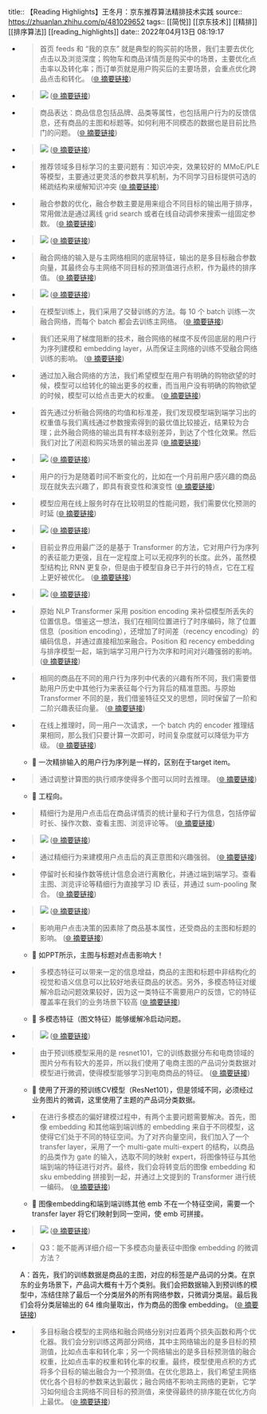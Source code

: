 title:: 【Reading Highlights】王冬月：京东推荐算法精排技术实践
source:: https://zhuanlan.zhihu.com/p/481029652
tags:: [[简悦]] [[京东技术]]  [[精排]]  [[排序算法]]  [[reading_highlights]]
date:: 2022年04月13日 08:19:17

- > 首页 feeds 和 “我的京东” 就是典型的购买前的场景，我们主要去优化点击以及浏览深度；购物车和商品详情页是购买中的场景，主要优化点击率以及转化率；而订单页就是用户购买后的主要场景，会重点优化跨品点击和转化。  ([🌐 摘要链接](https://zhuanlan.zhihu.com/p/481029652#js_content:~:text=%E9%A6%96%E9%A1%B5%20feeds%20%E5%92%8C%20%E2%80%9C%E6%88%91%E7%9A%84%E4%BA%AC%E4%B8%9C%E2%80%9D%20%E5%B0%B1%E6%98%AF%E5%85%B8%E5%9E%8B%E7%9A%84%E8%B4%AD%E4%B9%B0%E5%89%8D%E7%9A%84%E5%9C%BA%E6%99%AF%EF%BC%8C%E6%88%91%E4%BB%AC%E4%B8%BB%E8%A6%81%E5%8E%BB%E4%BC%98%E5%8C%96%E7%82%B9%E5%87%BB%E4%BB%A5%E5%8F%8A%E6%B5%8F%E8%A7%88%E6%B7%B1%E5%BA%A6%EF%BC%9B%E8%B4%AD%E7%89%A9%E8%BD%A6%E5%92%8C%E5%95%86%E5%93%81%E8%AF%A6%E6%83%85%E9%A1%B5%E6%98%AF%E8%B4%AD%E4%B9%B0%E4%B8%AD%E7%9A%84%E5%9C%BA%E6%99%AF%EF%BC%8C%E4%B8%BB%E8%A6%81%E4%BC%98%E5%8C%96%E7%82%B9%E5%87%BB%E7%8E%87%E4%BB%A5%E5%8F%8A%E8%BD%AC%E5%8C%96%E7%8E%87%EF%BC%9B%E8%80%8C%E8%AE%A2%E5%8D%95%E9%A1%B5%E5%B0%B1%E6%98%AF%E7%94%A8%E6%88%B7%E8%B4%AD%E4%B9%B0%E5%90%8E%E7%9A%84%E4%B8%BB%E8%A6%81%E5%9C%BA%E6%99%AF%EF%BC%8C%E4%BC%9A%E9%87%8D%E7%82%B9%E4%BC%98%E5%8C%96%E8%B7%A8%E5%93%81%E7%82%B9%E5%87%BB%E5%92%8C%E8%BD%AC%E5%8C%96%E3%80%82))
- > ![](https://pic3.zhimg.com/v2-dc62e88ca61b5b64f8f70cbd70532f7a_r.jpg)  ([🌐 摘要链接](https://zhuanlan.zhihu.com/p/481029652#js_content:~:text=https://pic3.zhimg.com/v2-dc62e88ca61b5b64f8f70cbd70532f7a_r.jpg))
- > 商品表达：商品信息包括品牌、品类等属性，也包括用户行为的反馈信息，还有商品的主图和标题等。如何利用不同模态的数据也是目前比热门的问题。  ([🌐 摘要链接](https://zhuanlan.zhihu.com/p/481029652#js_content:~:text=%E5%95%86%E5%93%81%E8%A1%A8%E8%BE%BE%EF%BC%9A%E5%95%86%E5%93%81%E4%BF%A1%E6%81%AF%E5%8C%85%E6%8B%AC%E5%93%81%E7%89%8C%E3%80%81%E5%93%81%E7%B1%BB%E7%AD%89%E5%B1%9E%E6%80%A7%EF%BC%8C%E4%B9%9F%E5%8C%85%E6%8B%AC%E7%94%A8%E6%88%B7%E8%A1%8C%E4%B8%BA%E7%9A%84%E5%8F%8D%E9%A6%88%E4%BF%A1%E6%81%AF%EF%BC%8C%E8%BF%98%E6%9C%89%E5%95%86%E5%93%81%E7%9A%84%E4%B8%BB%E5%9B%BE%E5%92%8C%E6%A0%87%E9%A2%98%E7%AD%89%E3%80%82%E5%A6%82%E4%BD%95%E5%88%A9%E7%94%A8%E4%B8%8D%E5%90%8C%E6%A8%A1%E6%80%81%E7%9A%84%E6%95%B0%E6%8D%AE%E4%B9%9F%E6%98%AF%E7%9B%AE%E5%89%8D%E6%AF%94%E7%83%AD%E9%97%A8%E7%9A%84%E9%97%AE%E9%A2%98%E3%80%82))
- > ![](https://pic3.zhimg.com/v2-cc6b7c5e3b7c29f8c452e560c3e96e4a_r.jpg)  ([🌐 摘要链接](https://zhuanlan.zhihu.com/p/481029652#js_content:~:text=https://pic3.zhimg.com/v2-cc6b7c5e3b7c29f8c452e560c3e96e4a_r.jpg))
- > 推荐领域多目标学习的主要问题有：知识冲突，效果较好的 MMoE/PLE 等模型，主要通过更灵活的参数共享机制，为不同学习目标提供可选的稀疏结构来缓解知识冲突  ([🌐 摘要链接](https://zhuanlan.zhihu.com/p/481029652#js_content:~:text=%E6%8E%A8%E8%8D%90%E9%A2%86%E5%9F%9F%E5%A4%9A%E7%9B%AE%E6%A0%87%E5%AD%A6%E4%B9%A0%E7%9A%84%E4%B8%BB%E8%A6%81%E9%97%AE%E9%A2%98%E6%9C%89%EF%BC%9A%E7%9F%A5%E8%AF%86%E5%86%B2%E7%AA%81%EF%BC%8C%E6%95%88%E6%9E%9C%E8%BE%83%E5%A5%BD%E7%9A%84%20MMoE/PLE%20%E7%AD%89%E6%A8%A1%E5%9E%8B%EF%BC%8C%E4%B8%BB%E8%A6%81%E9%80%9A%E8%BF%87%E6%9B%B4%E7%81%B5%E6%B4%BB%E7%9A%84%E5%8F%82%E6%95%B0%E5%85%B1%E4%BA%AB%E6%9C%BA%E5%88%B6%EF%BC%8C%E4%B8%BA%E4%B8%8D%E5%90%8C%E5%AD%A6%E4%B9%A0%E7%9B%AE%E6%A0%87%E6%8F%90%E4%BE%9B%E5%8F%AF%E9%80%89%E7%9A%84%E7%A8%80%E7%96%8F%E7%BB%93%E6%9E%84%E6%9D%A5%E7%BC%93%E8%A7%A3%E7%9F%A5%E8%AF%86%E5%86%B2%E7%AA%81))
- > 融合参数的优化，融合参数主要是用来组合不同目标的输出用于排序，常用做法是通过离线 grid search 或者在线自动调参来搜索一组固定参数。  ([🌐 摘要链接](https://zhuanlan.zhihu.com/p/481029652#js_content:~:text=%E8%9E%8D%E5%90%88%E5%8F%82%E6%95%B0%E7%9A%84%E4%BC%98%E5%8C%96%EF%BC%8C%E8%9E%8D%E5%90%88%E5%8F%82%E6%95%B0%E4%B8%BB%E8%A6%81%E6%98%AF%E7%94%A8%E6%9D%A5%E7%BB%84%E5%90%88%E4%B8%8D%E5%90%8C%E7%9B%AE%E6%A0%87%E7%9A%84%E8%BE%93%E5%87%BA%E7%94%A8%E4%BA%8E%E6%8E%92%E5%BA%8F%EF%BC%8C%E5%B8%B8%E7%94%A8%E5%81%9A%E6%B3%95%E6%98%AF%E9%80%9A%E8%BF%87%E7%A6%BB%E7%BA%BF%20grid%20search%20%E6%88%96%E8%80%85%E5%9C%A8%E7%BA%BF%E8%87%AA%E5%8A%A8%E8%B0%83%E5%8F%82%E6%9D%A5%E6%90%9C%E7%B4%A2%E4%B8%80%E7%BB%84%E5%9B%BA%E5%AE%9A%E5%8F%82%E6%95%B0%E3%80%82))
- > ![](https://pic4.zhimg.com/v2-4b5d1d3c1fc560fbd86f2d9ece0c1183_r.jpg)  ([🌐 摘要链接](https://zhuanlan.zhihu.com/p/481029652#js_content:~:text=https://pic4.zhimg.com/v2-4b5d1d3c1fc560fbd86f2d9ece0c1183_r.jpg))
- > 融合网络的输入是与主网络相同的底层特征，输出的是多目标融合参数向量，其最终会与主网络不同目标的预测值进行点积，作为最终的排序值。  ([🌐 摘要链接](https://zhuanlan.zhihu.com/p/481029652#js_content:~:text=%E8%9E%8D%E5%90%88%E7%BD%91%E7%BB%9C%E7%9A%84%E8%BE%93%E5%85%A5%E6%98%AF%E4%B8%8E%E4%B8%BB%E7%BD%91%E7%BB%9C%E7%9B%B8%E5%90%8C%E7%9A%84%E5%BA%95%E5%B1%82%E7%89%B9%E5%BE%81%EF%BC%8C%E8%BE%93%E5%87%BA%E7%9A%84%E6%98%AF%E5%A4%9A%E7%9B%AE%E6%A0%87%E8%9E%8D%E5%90%88%E5%8F%82%E6%95%B0%E5%90%91%E9%87%8F%EF%BC%8C%E5%85%B6%E6%9C%80%E7%BB%88%E4%BC%9A%E4%B8%8E%E4%B8%BB%E7%BD%91%E7%BB%9C%E4%B8%8D%E5%90%8C%E7%9B%AE%E6%A0%87%E7%9A%84%E9%A2%84%E6%B5%8B%E5%80%BC%E8%BF%9B%E8%A1%8C%E7%82%B9%E7%A7%AF%EF%BC%8C%E4%BD%9C%E4%B8%BA%E6%9C%80%E7%BB%88%E7%9A%84%E6%8E%92%E5%BA%8F%E5%80%BC%E3%80%82))
- > ![](https://pic2.zhimg.com/v2-de42c02173ee59ad6e22477fa3b8e7e9_r.jpg)  ([🌐 摘要链接](https://zhuanlan.zhihu.com/p/481029652#js_content:~:text=https://pic2.zhimg.com/v2-de42c02173ee59ad6e22477fa3b8e7e9_r.jpg))
- > 在模型训练上，我们采用了交替训练的方法。每 10 个 batch 训练一次融合网络，而每个 batch 都会去训练主网络。  ([🌐 摘要链接](https://zhuanlan.zhihu.com/p/481029652#js_content:~:text=%E5%9C%A8%E6%A8%A1%E5%9E%8B%E8%AE%AD%E7%BB%83%E4%B8%8A%EF%BC%8C%E6%88%91%E4%BB%AC%E9%87%87%E7%94%A8%E4%BA%86%E4%BA%A4%E6%9B%BF%E8%AE%AD%E7%BB%83%E7%9A%84%E6%96%B9%E6%B3%95%E3%80%82%E6%AF%8F%2010%20%E4%B8%AA%20batch%20%E8%AE%AD%E7%BB%83%E4%B8%80%E6%AC%A1%E8%9E%8D%E5%90%88%E7%BD%91%E7%BB%9C%EF%BC%8C%E8%80%8C%E6%AF%8F%E4%B8%AA%20batch%20%E9%83%BD%E4%BC%9A%E5%8E%BB%E8%AE%AD%E7%BB%83%E4%B8%BB%E7%BD%91%E7%BB%9C%E3%80%82))
- > 我们还采用了梯度阻断的技术，融合网络的梯度不反传回底层的用户行为序列建模和 embedding layer，从而保证主网络的训练不受融合网络训练的影响。  ([🌐 摘要链接](https://zhuanlan.zhihu.com/p/481029652#js_content:~:text=%E6%88%91%E4%BB%AC%E8%BF%98%E9%87%87%E7%94%A8%E4%BA%86%E6%A2%AF%E5%BA%A6%E9%98%BB%E6%96%AD%E7%9A%84%E6%8A%80%E6%9C%AF%EF%BC%8C%E8%9E%8D%E5%90%88%E7%BD%91%E7%BB%9C%E7%9A%84%E6%A2%AF%E5%BA%A6%E4%B8%8D%E5%8F%8D%E4%BC%A0%E5%9B%9E%E5%BA%95%E5%B1%82%E7%9A%84%E7%94%A8%E6%88%B7%E8%A1%8C%E4%B8%BA%E5%BA%8F%E5%88%97%E5%BB%BA%E6%A8%A1%E5%92%8C%20embedding%20layer%EF%BC%8C%E4%BB%8E%E8%80%8C%E4%BF%9D%E8%AF%81%E4%B8%BB%E7%BD%91%E7%BB%9C%E7%9A%84%E8%AE%AD%E7%BB%83%E4%B8%8D%E5%8F%97%E8%9E%8D%E5%90%88%E7%BD%91%E7%BB%9C%E8%AE%AD%E7%BB%83%E7%9A%84%E5%BD%B1%E5%93%8D%E3%80%82))
- > 通过加入融合网络的方法，我们希望模型在用户有明确的购物欲望的时候，模型可以给转化的输出更多的权重，而当用户没有明确的购物欲望的时候，模型可以给点击更大的权重。  ([🌐 摘要链接](https://zhuanlan.zhihu.com/p/481029652#js_content:~:text=%E9%80%9A%E8%BF%87%E5%8A%A0%E5%85%A5%E8%9E%8D%E5%90%88%E7%BD%91%E7%BB%9C%E7%9A%84%E6%96%B9%E6%B3%95%EF%BC%8C%E6%88%91%E4%BB%AC%E5%B8%8C%E6%9C%9B%E6%A8%A1%E5%9E%8B%E5%9C%A8%E7%94%A8%E6%88%B7%E6%9C%89%E6%98%8E%E7%A1%AE%E7%9A%84%E8%B4%AD%E7%89%A9%E6%AC%B2%E6%9C%9B%E7%9A%84%E6%97%B6%E5%80%99%EF%BC%8C%E6%A8%A1%E5%9E%8B%E5%8F%AF%E4%BB%A5%E7%BB%99%E8%BD%AC%E5%8C%96%E7%9A%84%E8%BE%93%E5%87%BA%E6%9B%B4%E5%A4%9A%E7%9A%84%E6%9D%83%E9%87%8D%EF%BC%8C%E8%80%8C%E5%BD%93%E7%94%A8%E6%88%B7%E6%B2%A1%E6%9C%89%E6%98%8E%E7%A1%AE%E7%9A%84%E8%B4%AD%E7%89%A9%E6%AC%B2%E6%9C%9B%E7%9A%84%E6%97%B6%E5%80%99%EF%BC%8C%E6%A8%A1%E5%9E%8B%E5%8F%AF%E4%BB%A5%E7%BB%99%E7%82%B9%E5%87%BB%E6%9B%B4%E5%A4%A7%E7%9A%84%E6%9D%83%E9%87%8D%E3%80%82))
- > 首先通过分析融合网络的均值和标准差，我们发现模型端到端学习出的权重值与我们离线通过参数搜索得到的最优值比较接近，结果较为合理；此外融合网络的输出具有样本级别差异，到达了个性化效果。然后我们对比了闲逛和购买场景的输出差异  ([🌐 摘要链接](https://zhuanlan.zhihu.com/p/481029652#js_content:~:text=%E9%A6%96%E5%85%88%E9%80%9A%E8%BF%87%E5%88%86%E6%9E%90%E8%9E%8D%E5%90%88%E7%BD%91%E7%BB%9C%E7%9A%84%E5%9D%87%E5%80%BC%E5%92%8C%E6%A0%87%E5%87%86%E5%B7%AE%EF%BC%8C%E6%88%91%E4%BB%AC%E5%8F%91%E7%8E%B0%E6%A8%A1%E5%9E%8B%E7%AB%AF%E5%88%B0%E7%AB%AF%E5%AD%A6%E4%B9%A0%E5%87%BA%E7%9A%84%E6%9D%83%E9%87%8D%E5%80%BC%E4%B8%8E%E6%88%91%E4%BB%AC%E7%A6%BB%E7%BA%BF%E9%80%9A%E8%BF%87%E5%8F%82%E6%95%B0%E6%90%9C%E7%B4%A2%E5%BE%97%E5%88%B0%E7%9A%84%E6%9C%80%E4%BC%98%E5%80%BC%E6%AF%94%E8%BE%83%E6%8E%A5%E8%BF%91%EF%BC%8C%E7%BB%93%E6%9E%9C%E8%BE%83%E4%B8%BA%E5%90%88%E7%90%86%EF%BC%9B%E6%AD%A4%E5%A4%96%E8%9E%8D%E5%90%88%E7%BD%91%E7%BB%9C%E7%9A%84%E8%BE%93%E5%87%BA%E5%85%B7%E6%9C%89%E6%A0%B7%E6%9C%AC%E7%BA%A7%E5%88%AB%E5%B7%AE%E5%BC%82%EF%BC%8C%E5%88%B0%E8%BE%BE%E4%BA%86%E4%B8%AA%E6%80%A7%E5%8C%96%E6%95%88%E6%9E%9C%E3%80%82%E7%84%B6%E5%90%8E%E6%88%91%E4%BB%AC%E5%AF%B9%E6%AF%94%E4%BA%86%E9%97%B2%E9%80%9B%E5%92%8C%E8%B4%AD%E4%B9%B0%E5%9C%BA%E6%99%AF%E7%9A%84%E8%BE%93%E5%87%BA%E5%B7%AE%E5%BC%82))
- > ![](https://pic2.zhimg.com/v2-62e2dc7f9d0cd23bbeab806523d8a8e1_r.jpg)  ([🌐 摘要链接](https://zhuanlan.zhihu.com/p/481029652#js_content:~:text=https://pic2.zhimg.com/v2-62e2dc7f9d0cd23bbeab806523d8a8e1_r.jpg))
- > 用户的行为是随着时间不断变化的，比如在一个月前用户感兴趣的商品现在就失去兴趣了，即具有衰变性和演变性  ([🌐 摘要链接](https://zhuanlan.zhihu.com/p/481029652#js_content:~:text=%E7%94%A8%E6%88%B7%E7%9A%84%E8%A1%8C%E4%B8%BA%E6%98%AF%E9%9A%8F%E7%9D%80%E6%97%B6%E9%97%B4%E4%B8%8D%E6%96%AD%E5%8F%98%E5%8C%96%E7%9A%84%EF%BC%8C%E6%AF%94%E5%A6%82%E5%9C%A8%E4%B8%80%E4%B8%AA%E6%9C%88%E5%89%8D%E7%94%A8%E6%88%B7%E6%84%9F%E5%85%B4%E8%B6%A3%E7%9A%84%E5%95%86%E5%93%81%E7%8E%B0%E5%9C%A8%E5%B0%B1%E5%A4%B1%E5%8E%BB%E5%85%B4%E8%B6%A3%E4%BA%86%EF%BC%8C%E5%8D%B3%E5%85%B7%E6%9C%89%E8%A1%B0%E5%8F%98%E6%80%A7%E5%92%8C%E6%BC%94%E5%8F%98%E6%80%A7))
- > 模型应用在线上服务时存在比较明显的性能问题，我们需要优化预测的时延  ([🌐 摘要链接](https://zhuanlan.zhihu.com/p/481029652#js_content:~:text=%E6%A8%A1%E5%9E%8B%E5%BA%94%E7%94%A8%E5%9C%A8%E7%BA%BF%E4%B8%8A%E6%9C%8D%E5%8A%A1%E6%97%B6%E5%AD%98%E5%9C%A8%E6%AF%94%E8%BE%83%E6%98%8E%E6%98%BE%E7%9A%84%E6%80%A7%E8%83%BD%E9%97%AE%E9%A2%98%EF%BC%8C%E6%88%91%E4%BB%AC%E9%9C%80%E8%A6%81%E4%BC%98%E5%8C%96%E9%A2%84%E6%B5%8B%E7%9A%84%E6%97%B6%E5%BB%B6))
- > ![](https://pic2.zhimg.com/v2-1253558dd1ed1d7cd2111eac66119cf1_r.jpg)  ([🌐 摘要链接](https://zhuanlan.zhihu.com/p/481029652#js_content:~:text=https://pic2.zhimg.com/v2-1253558dd1ed1d7cd2111eac66119cf1_r.jpg))
- > 目前业界应用最广泛的是基于 Transformer 的方法，它对用户行为序列的表征能力更强，且在一定程度上可以无视序列的长度。此外，虽然模型结构比 RNN 更复杂，但是由于模型自身已于并行的特点，它在工程上更好被优化。  ([🌐 摘要链接](https://zhuanlan.zhihu.com/p/481029652#js_content:~:text=%E7%9B%AE%E5%89%8D%E4%B8%9A%E7%95%8C%E5%BA%94%E7%94%A8%E6%9C%80%E5%B9%BF%E6%B3%9B%E7%9A%84%E6%98%AF%E5%9F%BA%E4%BA%8E%20Transformer%20%E7%9A%84%E6%96%B9%E6%B3%95%EF%BC%8C%E5%AE%83%E5%AF%B9%E7%94%A8%E6%88%B7%E8%A1%8C%E4%B8%BA%E5%BA%8F%E5%88%97%E7%9A%84%E8%A1%A8%E5%BE%81%E8%83%BD%E5%8A%9B%E6%9B%B4%E5%BC%BA%EF%BC%8C%E4%B8%94%E5%9C%A8%E4%B8%80%E5%AE%9A%E7%A8%8B%E5%BA%A6%E4%B8%8A%E5%8F%AF%E4%BB%A5%E6%97%A0%E8%A7%86%E5%BA%8F%E5%88%97%E7%9A%84%E9%95%BF%E5%BA%A6%E3%80%82%E6%AD%A4%E5%A4%96%EF%BC%8C%E8%99%BD%E7%84%B6%E6%A8%A1%E5%9E%8B%E7%BB%93%E6%9E%84%E6%AF%94%20RNN%20%E6%9B%B4%E5%A4%8D%E6%9D%82%EF%BC%8C%E4%BD%86%E6%98%AF%E7%94%B1%E4%BA%8E%E6%A8%A1%E5%9E%8B%E8%87%AA%E8%BA%AB%E5%B7%B2%E4%BA%8E%E5%B9%B6%E8%A1%8C%E7%9A%84%E7%89%B9%E7%82%B9%EF%BC%8C%E5%AE%83%E5%9C%A8%E5%B7%A5%E7%A8%8B%E4%B8%8A%E6%9B%B4%E5%A5%BD%E8%A2%AB%E4%BC%98%E5%8C%96%E3%80%82))
- > ![](https://pic1.zhimg.com/v2-3a9e7fda2bb755114465129cbaa8d150_r.jpg)  ([🌐 摘要链接](https://zhuanlan.zhihu.com/p/481029652#js_content:~:text=https://pic1.zhimg.com/v2-3a9e7fda2bb755114465129cbaa8d150_r.jpg))
- > 原始 NLP Transformer 采用 position encoding 来补偿模型所丢失的位置信息。借鉴这一想法，我们在相同位置进行了时序编码，除了位置信息（position encoding），还增加了时间差（recency encoding）的编码信息，并通过直接相加来融合。Position 和 recency embedding 与排序模型一起，端到端学习用户行为次序和时间对兴趣强弱的影响。  ([🌐 摘要链接](https://zhuanlan.zhihu.com/p/481029652#js_content:~:text=%E5%8E%9F%E5%A7%8B%20NLP%20Transformer%20%E9%87%87%E7%94%A8%20position%20encoding%20%E6%9D%A5%E8%A1%A5%E5%81%BF%E6%A8%A1%E5%9E%8B%E6%89%80%E4%B8%A2%E5%A4%B1%E7%9A%84%E4%BD%8D%E7%BD%AE%E4%BF%A1%E6%81%AF%E3%80%82%E5%80%9F%E9%89%B4%E8%BF%99%E4%B8%80%E6%83%B3%E6%B3%95%EF%BC%8C%E6%88%91%E4%BB%AC%E5%9C%A8%E7%9B%B8%E5%90%8C%E4%BD%8D%E7%BD%AE%E8%BF%9B%E8%A1%8C%E4%BA%86%E6%97%B6%E5%BA%8F%E7%BC%96%E7%A0%81%EF%BC%8C%E9%99%A4%E4%BA%86%E4%BD%8D%E7%BD%AE%E4%BF%A1%E6%81%AF%EF%BC%88position%20encoding%EF%BC%89%EF%BC%8C%E8%BF%98%E5%A2%9E%E5%8A%A0%E4%BA%86%E6%97%B6%E9%97%B4%E5%B7%AE%EF%BC%88recency%20encoding%EF%BC%89%E7%9A%84%E7%BC%96%E7%A0%81%E4%BF%A1%E6%81%AF%EF%BC%8C%E5%B9%B6%E9%80%9A%E8%BF%87%E7%9B%B4%E6%8E%A5%E7%9B%B8%E5%8A%A0%E6%9D%A5%E8%9E%8D%E5%90%88%E3%80%82Position%20%E5%92%8C%20recency%20embedding%20%E4%B8%8E%E6%8E%92%E5%BA%8F%E6%A8%A1%E5%9E%8B%E4%B8%80%E8%B5%B7%EF%BC%8C%E7%AB%AF%E5%88%B0%E7%AB%AF%E5%AD%A6%E4%B9%A0%E7%94%A8%E6%88%B7%E8%A1%8C%E4%B8%BA%E6%AC%A1%E5%BA%8F%E5%92%8C%E6%97%B6%E9%97%B4%E5%AF%B9%E5%85%B4%E8%B6%A3%E5%BC%BA%E5%BC%B1%E7%9A%84%E5%BD%B1%E5%93%8D%E3%80%82))
- > 相同的商品在不同的用户行为序列中代表的兴趣有所不同，我们需要借助用户历史中其他行为来表征每个行为背后的精准意图。与原始 Transformer 不同的是，我们借鉴特征交叉的思想，同时保留了一阶和二阶兴趣表征向量。  ([🌐 摘要链接](https://zhuanlan.zhihu.com/p/481029652#js_content:~:text=%E7%9B%B8%E5%90%8C%E7%9A%84%E5%95%86%E5%93%81%E5%9C%A8%E4%B8%8D%E5%90%8C%E7%9A%84%E7%94%A8%E6%88%B7%E8%A1%8C%E4%B8%BA%E5%BA%8F%E5%88%97%E4%B8%AD%E4%BB%A3%E8%A1%A8%E7%9A%84%E5%85%B4%E8%B6%A3%E6%9C%89%E6%89%80%E4%B8%8D%E5%90%8C%EF%BC%8C%E6%88%91%E4%BB%AC%E9%9C%80%E8%A6%81%E5%80%9F%E5%8A%A9%E7%94%A8%E6%88%B7%E5%8E%86%E5%8F%B2%E4%B8%AD%E5%85%B6%E4%BB%96%E8%A1%8C%E4%B8%BA%E6%9D%A5%E8%A1%A8%E5%BE%81%E6%AF%8F%E4%B8%AA%E8%A1%8C%E4%B8%BA%E8%83%8C%E5%90%8E%E7%9A%84%E7%B2%BE%E5%87%86%E6%84%8F%E5%9B%BE%E3%80%82%E4%B8%8E%E5%8E%9F%E5%A7%8B%20Transformer%20%E4%B8%8D%E5%90%8C%E7%9A%84%E6%98%AF%EF%BC%8C%E6%88%91%E4%BB%AC%E5%80%9F%E9%89%B4%E7%89%B9%E5%BE%81%E4%BA%A4%E5%8F%89%E7%9A%84%E6%80%9D%E6%83%B3%EF%BC%8C%E5%90%8C%E6%97%B6%E4%BF%9D%E7%95%99%E4%BA%86%E4%B8%80%E9%98%B6%E5%92%8C%E4%BA%8C%E9%98%B6%E5%85%B4%E8%B6%A3%E8%A1%A8%E5%BE%81%E5%90%91%E9%87%8F%E3%80%82))
- > 在线上推理时，同一用户一次请求，一个 batch 内的 encoder 推理结果相同，那么我们只要计算一次即可，时间复杂度就可以降低为平方级。  ([🌐 摘要链接](https://zhuanlan.zhihu.com/p/481029652#js_content:~:text=%E5%9C%A8%E7%BA%BF%E4%B8%8A%E6%8E%A8%E7%90%86%E6%97%B6%EF%BC%8C%E5%90%8C%E4%B8%80%E7%94%A8%E6%88%B7%E4%B8%80%E6%AC%A1%E8%AF%B7%E6%B1%82%EF%BC%8C%E4%B8%80%E4%B8%AA%20batch%20%E5%86%85%E7%9A%84%20encoder%20%E6%8E%A8%E7%90%86%E7%BB%93%E6%9E%9C%E7%9B%B8%E5%90%8C%EF%BC%8C%E9%82%A3%E4%B9%88%E6%88%91%E4%BB%AC%E5%8F%AA%E8%A6%81%E8%AE%A1%E7%AE%97%E4%B8%80%E6%AC%A1%E5%8D%B3%E5%8F%AF%EF%BC%8C%E6%97%B6%E9%97%B4%E5%A4%8D%E6%9D%82%E5%BA%A6%E5%B0%B1%E5%8F%AF%E4%BB%A5%E9%99%8D%E4%BD%8E%E4%B8%BA%E5%B9%B3%E6%96%B9%E7%BA%A7%E3%80%82))
	- 📝 一次精排输入的用户行为序列是一样的，区别在于target item。
- > 通过调整计算图的执行顺序使得多个图可以同时去推理。  ([🌐 摘要链接](https://zhuanlan.zhihu.com/p/481029652#js_content:~:text=%E9%80%9A%E8%BF%87%E8%B0%83%E6%95%B4%E8%AE%A1%E7%AE%97%E5%9B%BE%E7%9A%84%E6%89%A7%E8%A1%8C%E9%A1%BA%E5%BA%8F%E4%BD%BF%E5%BE%97%E5%A4%9A%E4%B8%AA%E5%9B%BE%E5%8F%AF%E4%BB%A5%E5%90%8C%E6%97%B6%E5%8E%BB%E6%8E%A8%E7%90%86%E3%80%82))
	- 📝 工程向。
- > 精细行为是用户点击后在商品详情页的统计量和子行为信息，包括停留时长、操作次数、查看主图、浏览评论等。  ([🌐 摘要链接](https://zhuanlan.zhihu.com/p/481029652#js_content:~:text=%E7%B2%BE%E7%BB%86%E8%A1%8C%E4%B8%BA%E6%98%AF%E7%94%A8%E6%88%B7%E7%82%B9%E5%87%BB%E5%90%8E%E5%9C%A8%E5%95%86%E5%93%81%E8%AF%A6%E6%83%85%E9%A1%B5%E7%9A%84%E7%BB%9F%E8%AE%A1%E9%87%8F%E5%92%8C%E5%AD%90%E8%A1%8C%E4%B8%BA%E4%BF%A1%E6%81%AF%EF%BC%8C%E5%8C%85%E6%8B%AC%E5%81%9C%E7%95%99%E6%97%B6%E9%95%BF%E3%80%81%E6%93%8D%E4%BD%9C%E6%AC%A1%E6%95%B0%E3%80%81%E6%9F%A5%E7%9C%8B%E4%B8%BB%E5%9B%BE%E3%80%81%E6%B5%8F%E8%A7%88%E8%AF%84%E8%AE%BA%E7%AD%89%E3%80%82))
- > ![](https://pic4.zhimg.com/v2-49ee4e7149d48d88fcaa8f85f99442a3_r.jpg)  ([🌐 摘要链接](https://zhuanlan.zhihu.com/p/481029652#js_content:~:text=https://pic4.zhimg.com/v2-49ee4e7149d48d88fcaa8f85f99442a3_r.jpg))
- > 通过精细行为来建模用户点击后的真正意图和兴趣强弱。  ([🌐 摘要链接](https://zhuanlan.zhihu.com/p/481029652#js_content:~:text=%E9%80%9A%E8%BF%87%E7%B2%BE%E7%BB%86%E8%A1%8C%E4%B8%BA%E6%9D%A5%E5%BB%BA%E6%A8%A1%E7%94%A8%E6%88%B7%E7%82%B9%E5%87%BB%E5%90%8E%E7%9A%84%E7%9C%9F%E6%AD%A3%E6%84%8F%E5%9B%BE%E5%92%8C%E5%85%B4%E8%B6%A3%E5%BC%BA%E5%BC%B1%E3%80%82))
- > 停留时长和操作数等统计信息会进行离散化，并通过端到端学习。查看主图、浏览评论等精细行为直接学习 ID 表征，并通过 sum-pooling 聚合。  ([🌐 摘要链接](https://zhuanlan.zhihu.com/p/481029652#js_content:~:text=%E5%81%9C%E7%95%99%E6%97%B6%E9%95%BF%E5%92%8C%E6%93%8D%E4%BD%9C%E6%95%B0%E7%AD%89%E7%BB%9F%E8%AE%A1%E4%BF%A1%E6%81%AF%E4%BC%9A%E8%BF%9B%E8%A1%8C%E7%A6%BB%E6%95%A3%E5%8C%96%EF%BC%8C%E5%B9%B6%E9%80%9A%E8%BF%87%E7%AB%AF%E5%88%B0%E7%AB%AF%E5%AD%A6%E4%B9%A0%E3%80%82%E6%9F%A5%E7%9C%8B%E4%B8%BB%E5%9B%BE%E3%80%81%E6%B5%8F%E8%A7%88%E8%AF%84%E8%AE%BA%E7%AD%89%E7%B2%BE%E7%BB%86%E8%A1%8C%E4%B8%BA%E7%9B%B4%E6%8E%A5%E5%AD%A6%E4%B9%A0%20ID%20%E8%A1%A8%E5%BE%81%EF%BC%8C%E5%B9%B6%E9%80%9A%E8%BF%87%20sum-pooling%20%E8%81%9A%E5%90%88%E3%80%82))
- > ![](https://pic2.zhimg.com/v2-cd00b5af5a7cca8c02417c7e4ba80605_r.jpg)  ([🌐 摘要链接](https://zhuanlan.zhihu.com/p/481029652#js_content:~:text=https://pic2.zhimg.com/v2-cd00b5af5a7cca8c02417c7e4ba80605_r.jpg))
- > 影响用户点击决策的因素除了商品基本属性，还受商品的主图和标题的影响。  ([🌐 摘要链接](https://zhuanlan.zhihu.com/p/481029652#js_content:~:text=%E5%BD%B1%E5%93%8D%E7%94%A8%E6%88%B7%E7%82%B9%E5%87%BB%E5%86%B3%E7%AD%96%E7%9A%84%E5%9B%A0%E7%B4%A0%E9%99%A4%E4%BA%86%E5%95%86%E5%93%81%E5%9F%BA%E6%9C%AC%E5%B1%9E%E6%80%A7%EF%BC%8C%E8%BF%98%E5%8F%97%E5%95%86%E5%93%81%E7%9A%84%E4%B8%BB%E5%9B%BE%E5%92%8C%E6%A0%87%E9%A2%98%E7%9A%84%E5%BD%B1%E5%93%8D%E3%80%82))
	- 📝 如PPT所示，主图与标题对点击影响大！
- > 多模态特征可以带来一定的信息增益，商品的主图和标题中非结构化的视觉和语义信息可以比较好地表征商品的状态。另外，多模态特征对缓解冷启动问题效果较好，因为这一类特征不需要用户的反馈，它的特征覆盖率在我们的业务场景下较高  ([🌐 摘要链接](https://zhuanlan.zhihu.com/p/481029652#js_content:~:text=%E5%A4%9A%E6%A8%A1%E6%80%81%E7%89%B9%E5%BE%81%E5%8F%AF%E4%BB%A5%E5%B8%A6%E6%9D%A5%E4%B8%80%E5%AE%9A%E7%9A%84%E4%BF%A1%E6%81%AF%E5%A2%9E%E7%9B%8A%EF%BC%8C%E5%95%86%E5%93%81%E7%9A%84%E4%B8%BB%E5%9B%BE%E5%92%8C%E6%A0%87%E9%A2%98%E4%B8%AD%E9%9D%9E%E7%BB%93%E6%9E%84%E5%8C%96%E7%9A%84%E8%A7%86%E8%A7%89%E5%92%8C%E8%AF%AD%E4%B9%89%E4%BF%A1%E6%81%AF%E5%8F%AF%E4%BB%A5%E6%AF%94%E8%BE%83%E5%A5%BD%E5%9C%B0%E8%A1%A8%E5%BE%81%E5%95%86%E5%93%81%E7%9A%84%E7%8A%B6%E6%80%81%E3%80%82%E5%8F%A6%E5%A4%96%EF%BC%8C%E5%A4%9A%E6%A8%A1%E6%80%81%E7%89%B9%E5%BE%81%E5%AF%B9%E7%BC%93%E8%A7%A3%E5%86%B7%E5%90%AF%E5%8A%A8%E9%97%AE%E9%A2%98%E6%95%88%E6%9E%9C%E8%BE%83%E5%A5%BD%EF%BC%8C%E5%9B%A0%E4%B8%BA%E8%BF%99%E4%B8%80%E7%B1%BB%E7%89%B9%E5%BE%81%E4%B8%8D%E9%9C%80%E8%A6%81%E7%94%A8%E6%88%B7%E7%9A%84%E5%8F%8D%E9%A6%88%EF%BC%8C%E5%AE%83%E7%9A%84%E7%89%B9%E5%BE%81%E8%A6%86%E7%9B%96%E7%8E%87%E5%9C%A8%E6%88%91%E4%BB%AC%E7%9A%84%E4%B8%9A%E5%8A%A1%E5%9C%BA%E6%99%AF%E4%B8%8B%E8%BE%83%E9%AB%98))
	- 📝 多模态特征（图文特征）能够缓解冷启动问题。
- > ![](https://pic4.zhimg.com/v2-ca0ace830b833204533213d394f54533_r.jpg)  ([🌐 摘要链接](https://zhuanlan.zhihu.com/p/481029652#js_content:~:text=https://pic4.zhimg.com/v2-ca0ace830b833204533213d394f54533_r.jpg))
- > 由于预训练模型采用的是 resnet101，它的训练数据分布和电商领域的图片分布有较大的差异，所以我们使用了电商主图的产品词分类数据对模型进行微调，使得模型能够学习到电商商品的特征。  ([🌐 摘要链接](https://zhuanlan.zhihu.com/p/481029652#js_content:~:text=%E7%94%B1%E4%BA%8E%E9%A2%84%E8%AE%AD%E7%BB%83%E6%A8%A1%E5%9E%8B%E9%87%87%E7%94%A8%E7%9A%84%E6%98%AF%20resnet101%EF%BC%8C%E5%AE%83%E7%9A%84%E8%AE%AD%E7%BB%83%E6%95%B0%E6%8D%AE%E5%88%86%E5%B8%83%E5%92%8C%E7%94%B5%E5%95%86%E9%A2%86%E5%9F%9F%E7%9A%84%E5%9B%BE%E7%89%87%E5%88%86%E5%B8%83%E6%9C%89%E8%BE%83%E5%A4%A7%E7%9A%84%E5%B7%AE%E5%BC%82%EF%BC%8C%E6%89%80%E4%BB%A5%E6%88%91%E4%BB%AC%E4%BD%BF%E7%94%A8%E4%BA%86%E7%94%B5%E5%95%86%E4%B8%BB%E5%9B%BE%E7%9A%84%E4%BA%A7%E5%93%81%E8%AF%8D%E5%88%86%E7%B1%BB%E6%95%B0%E6%8D%AE%E5%AF%B9%E6%A8%A1%E5%9E%8B%E8%BF%9B%E8%A1%8C%E5%BE%AE%E8%B0%83%EF%BC%8C%E4%BD%BF%E5%BE%97%E6%A8%A1%E5%9E%8B%E8%83%BD%E5%A4%9F%E5%AD%A6%E4%B9%A0%E5%88%B0%E7%94%B5%E5%95%86%E5%95%86%E5%93%81%E7%9A%84%E7%89%B9%E5%BE%81%E3%80%82))
	- 📝 使用了开源的预训练CV模型（ResNet101），但是领域不同，必须经过业务图片的微调，这里使用了主题的产品词分类数据。
- > 在进行多模态的偏好建模过程中，有两个主要问题需要解决。首先，图像 embedding 和其他端到端训练的 embedding 来自于不同模型，这使得它们处于不同的特征空间。为了对齐向量空间，我们加入了一个 transfer layer，采用了一个 multi-gate multi-expert 的结构，以商品的品类作为 gate 的输入，选取不同的映射 expert，将图像特征与其他端到端的特征进行对齐。最终，我们会将转变后的图像 embedding 和 sku embedding 拼接到一起，并通过上文提到的 Transformer 进行统一编码。  ([🌐 摘要链接](https://zhuanlan.zhihu.com/p/481029652#js_content:~:text=%E5%9C%A8%E8%BF%9B%E8%A1%8C%E5%A4%9A%E6%A8%A1%E6%80%81%E7%9A%84%E5%81%8F%E5%A5%BD%E5%BB%BA%E6%A8%A1%E8%BF%87%E7%A8%8B%E4%B8%AD%EF%BC%8C%E6%9C%89%E4%B8%A4%E4%B8%AA%E4%B8%BB%E8%A6%81%E9%97%AE%E9%A2%98%E9%9C%80%E8%A6%81%E8%A7%A3%E5%86%B3%E3%80%82%E9%A6%96%E5%85%88%EF%BC%8C%E5%9B%BE%E5%83%8F%20embedding%20%E5%92%8C%E5%85%B6%E4%BB%96%E7%AB%AF%E5%88%B0%E7%AB%AF%E8%AE%AD%E7%BB%83%E7%9A%84%20embedding%20%E6%9D%A5%E8%87%AA%E4%BA%8E%E4%B8%8D%E5%90%8C%E6%A8%A1%E5%9E%8B%EF%BC%8C%E8%BF%99%E4%BD%BF%E5%BE%97%E5%AE%83%E4%BB%AC%E5%A4%84%E4%BA%8E%E4%B8%8D%E5%90%8C%E7%9A%84%E7%89%B9%E5%BE%81%E7%A9%BA%E9%97%B4%E3%80%82%E4%B8%BA%E4%BA%86%E5%AF%B9%E9%BD%90%E5%90%91%E9%87%8F%E7%A9%BA%E9%97%B4%EF%BC%8C%E6%88%91%E4%BB%AC%E5%8A%A0%E5%85%A5%E4%BA%86%E4%B8%80%E4%B8%AA%20transfer%20layer%EF%BC%8C%E9%87%87%E7%94%A8%E4%BA%86%E4%B8%80%E4%B8%AA%20multi-gate%20multi-expert%20%E7%9A%84%E7%BB%93%E6%9E%84%EF%BC%8C%E4%BB%A5%E5%95%86%E5%93%81%E7%9A%84%E5%93%81%E7%B1%BB%E4%BD%9C%E4%B8%BA%20gate%20%E7%9A%84%E8%BE%93%E5%85%A5%EF%BC%8C%E9%80%89%E5%8F%96%E4%B8%8D%E5%90%8C%E7%9A%84%E6%98%A0%E5%B0%84%20expert%EF%BC%8C%E5%B0%86%E5%9B%BE%E5%83%8F%E7%89%B9%E5%BE%81%E4%B8%8E%E5%85%B6%E4%BB%96%E7%AB%AF%E5%88%B0%E7%AB%AF%E7%9A%84%E7%89%B9%E5%BE%81%E8%BF%9B%E8%A1%8C%E5%AF%B9%E9%BD%90%E3%80%82%E6%9C%80%E7%BB%88%EF%BC%8C%E6%88%91%E4%BB%AC%E4%BC%9A%E5%B0%86%E8%BD%AC%E5%8F%98%E5%90%8E%E7%9A%84%E5%9B%BE%E5%83%8F%20embedding%20%E5%92%8C%20sku%20embedding%20%E6%8B%BC%E6%8E%A5%E5%88%B0%E4%B8%80%E8%B5%B7%EF%BC%8C%E5%B9%B6%E9%80%9A%E8%BF%87%E4%B8%8A%E6%96%87%E6%8F%90%E5%88%B0%E7%9A%84%20Transformer%20%E8%BF%9B%E8%A1%8C%E7%BB%9F%E4%B8%80%E7%BC%96%E7%A0%81%E3%80%82))
	- 📝 图像embedding和端到端训练其他 emb 不在一个特征空间，需要一个 transfer layer 将它们映射到同一空间，使 emb 可拼接。
- > ![](https://pic2.zhimg.com/v2-954770a3661001bb6004934260c8b17d_r.jpg)  ([🌐 摘要链接](https://zhuanlan.zhihu.com/p/481029652#js_content:~:text=https://pic2.zhimg.com/v2-954770a3661001bb6004934260c8b17d_r.jpg))
- > Q3：能不能再详细介绍一下多模态向量表征中图像 embedding 的微调方法？
  
  A：首先，我们的训练数据是商品的主图，对应的标签是产品词的分类。在京东的业务场景下，产品词大概有十万个类别。我们会把数据输入到预训练的模型中，冻结住除了最后一个分类层外的所有网络参数，只微调分类层。最后我们会将分类层输出的 64 维向量取出，作为商品的图像 embedding。  ([🌐 摘要链接](https://zhuanlan.zhihu.com/p/481029652#js_content:~:text=Q3%EF%BC%9A%E8%83%BD%E4%B8%8D%E8%83%BD%E5%86%8D%E8%AF%A6%E7%BB%86%E4%BB%8B%E7%BB%8D%E4%B8%80%E4%B8%8B%E5%A4%9A%E6%A8%A1%E6%80%81%E5%90%91%E9%87%8F%E8%A1%A8%E5%BE%81%E4%B8%AD%E5%9B%BE%E5%83%8F%20embedding%20%E7%9A%84%E5%BE%AE%E8%B0%83%E6%96%B9%E6%B3%95%EF%BC%9FA%EF%BC%9A%E9%A6%96%E5%85%88%EF%BC%8C%E6%88%91%E4%BB%AC%E7%9A%84%E8%AE%AD%E7%BB%83%E6%95%B0%E6%8D%AE%E6%98%AF%E5%95%86%E5%93%81%E7%9A%84%E4%B8%BB%E5%9B%BE%EF%BC%8C%E5%AF%B9%E5%BA%94%E7%9A%84%E6%A0%87%E7%AD%BE%E6%98%AF%E4%BA%A7%E5%93%81%E8%AF%8D%E7%9A%84%E5%88%86%E7%B1%BB%E3%80%82%E5%9C%A8%E4%BA%AC%E4%B8%9C%E7%9A%84%E4%B8%9A%E5%8A%A1%E5%9C%BA%E6%99%AF%E4%B8%8B%EF%BC%8C%E4%BA%A7%E5%93%81%E8%AF%8D%E5%A4%A7%E6%A6%82%E6%9C%89%E5%8D%81%E4%B8%87%E4%B8%AA%E7%B1%BB%E5%88%AB%E3%80%82%E6%88%91%E4%BB%AC%E4%BC%9A%E6%8A%8A%E6%95%B0%E6%8D%AE%E8%BE%93%E5%85%A5%E5%88%B0%E9%A2%84%E8%AE%AD%E7%BB%83%E7%9A%84%E6%A8%A1%E5%9E%8B%E4%B8%AD%EF%BC%8C%E5%86%BB%E7%BB%93%E4%BD%8F%E9%99%A4%E4%BA%86%E6%9C%80%E5%90%8E%E4%B8%80%E4%B8%AA%E5%88%86%E7%B1%BB%E5%B1%82%E5%A4%96%E7%9A%84%E6%89%80%E6%9C%89%E7%BD%91%E7%BB%9C%E5%8F%82%E6%95%B0%EF%BC%8C%E5%8F%AA%E5%BE%AE%E8%B0%83%E5%88%86%E7%B1%BB%E5%B1%82%E3%80%82%E6%9C%80%E5%90%8E%E6%88%91%E4%BB%AC%E4%BC%9A%E5%B0%86%E5%88%86%E7%B1%BB%E5%B1%82%E8%BE%93%E5%87%BA%E7%9A%84%2064%20%E7%BB%B4%E5%90%91%E9%87%8F%E5%8F%96%E5%87%BA%EF%BC%8C%E4%BD%9C%E4%B8%BA%E5%95%86%E5%93%81%E7%9A%84%E5%9B%BE%E5%83%8F%20embedding%E3%80%82))
- > 多目标融合模型的主网络和融合网络分别对应着两个损失函数和两个优化器。我们会分别训练这两部分网络，其中主网络输出的是多目标的预测值，比如点击率和转化率；另一个网络输出的是多目标预测值的融合权重，比如点击率的权重和转化率的权重。最终，模型使用点积的方式将多个目标的输出融合为一个预测值。在优化思路上，我们希望主网络优化各个目标的参数来达到最优；融合网络不影响主网络的更新，它学习如何组合主网络不同目标的预测值，来使得最终的排序能在优化方向上最优。  ([🌐 摘要链接](https://zhuanlan.zhihu.com/p/481029652#js_content:~:text=%E5%A4%9A%E7%9B%AE%E6%A0%87%E8%9E%8D%E5%90%88%E6%A8%A1%E5%9E%8B%E7%9A%84%E4%B8%BB%E7%BD%91%E7%BB%9C%E5%92%8C%E8%9E%8D%E5%90%88%E7%BD%91%E7%BB%9C%E5%88%86%E5%88%AB%E5%AF%B9%E5%BA%94%E7%9D%80%E4%B8%A4%E4%B8%AA%E6%8D%9F%E5%A4%B1%E5%87%BD%E6%95%B0%E5%92%8C%E4%B8%A4%E4%B8%AA%E4%BC%98%E5%8C%96%E5%99%A8%E3%80%82%E6%88%91%E4%BB%AC%E4%BC%9A%E5%88%86%E5%88%AB%E8%AE%AD%E7%BB%83%E8%BF%99%E4%B8%A4%E9%83%A8%E5%88%86%E7%BD%91%E7%BB%9C%EF%BC%8C%E5%85%B6%E4%B8%AD%E4%B8%BB%E7%BD%91%E7%BB%9C%E8%BE%93%E5%87%BA%E7%9A%84%E6%98%AF%E5%A4%9A%E7%9B%AE%E6%A0%87%E7%9A%84%E9%A2%84%E6%B5%8B%E5%80%BC%EF%BC%8C%E6%AF%94%E5%A6%82%E7%82%B9%E5%87%BB%E7%8E%87%E5%92%8C%E8%BD%AC%E5%8C%96%E7%8E%87%EF%BC%9B%E5%8F%A6%E4%B8%80%E4%B8%AA%E7%BD%91%E7%BB%9C%E8%BE%93%E5%87%BA%E7%9A%84%E6%98%AF%E5%A4%9A%E7%9B%AE%E6%A0%87%E9%A2%84%E6%B5%8B%E5%80%BC%E7%9A%84%E8%9E%8D%E5%90%88%E6%9D%83%E9%87%8D%EF%BC%8C%E6%AF%94%E5%A6%82%E7%82%B9%E5%87%BB%E7%8E%87%E7%9A%84%E6%9D%83%E9%87%8D%E5%92%8C%E8%BD%AC%E5%8C%96%E7%8E%87%E7%9A%84%E6%9D%83%E9%87%8D%E3%80%82%E6%9C%80%E7%BB%88%EF%BC%8C%E6%A8%A1%E5%9E%8B%E4%BD%BF%E7%94%A8%E7%82%B9%E7%A7%AF%E7%9A%84%E6%96%B9%E5%BC%8F%E5%B0%86%E5%A4%9A%E4%B8%AA%E7%9B%AE%E6%A0%87%E7%9A%84%E8%BE%93%E5%87%BA%E8%9E%8D%E5%90%88%E4%B8%BA%E4%B8%80%E4%B8%AA%E9%A2%84%E6%B5%8B%E5%80%BC%E3%80%82%E5%9C%A8%E4%BC%98%E5%8C%96%E6%80%9D%E8%B7%AF%E4%B8%8A%EF%BC%8C%E6%88%91%E4%BB%AC%E5%B8%8C%E6%9C%9B%E4%B8%BB%E7%BD%91%E7%BB%9C%E4%BC%98%E5%8C%96%E5%90%84%E4%B8%AA%E7%9B%AE%E6%A0%87%E7%9A%84%E5%8F%82%E6%95%B0%E6%9D%A5%E8%BE%BE%E5%88%B0%E6%9C%80%E4%BC%98%EF%BC%9B%E8%9E%8D%E5%90%88%E7%BD%91%E7%BB%9C%E4%B8%8D%E5%BD%B1%E5%93%8D%E4%B8%BB%E7%BD%91%E7%BB%9C%E7%9A%84%E6%9B%B4%E6%96%B0%EF%BC%8C%E5%AE%83%E5%AD%A6%E4%B9%A0%E5%A6%82%E4%BD%95%E7%BB%84%E5%90%88%E4%B8%BB%E7%BD%91%E7%BB%9C%E4%B8%8D%E5%90%8C%E7%9B%AE%E6%A0%87%E7%9A%84%E9%A2%84%E6%B5%8B%E5%80%BC%EF%BC%8C%E6%9D%A5%E4%BD%BF%E5%BE%97%E6%9C%80%E7%BB%88%E7%9A%84%E6%8E%92%E5%BA%8F%E8%83%BD%E5%9C%A8%E4%BC%98%E5%8C%96%E6%96%B9%E5%90%91%E4%B8%8A%E6%9C%80%E4%BC%98%E3%80%82))